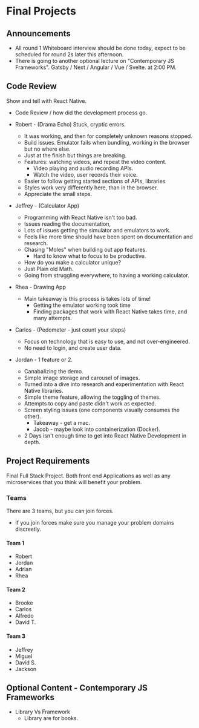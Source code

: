 # Final Projects

## Announcements

* All round 1 Whiteboard interview should be done today, expect to be scheduled for round 2s later this afternoon.
* There is going to another optional lecture on "Contemporary JS Frameworks".  Gatsby / Next / Angular / Vue / Svelte. at 2:00 PM.

## Code Review

Show and tell with React Native.

* Code Review / how did the development process go.

* Robert - (Drama Echo) Stuck, cryptic errors.
  * It was working, and then for completely unknown reasons stopped.
  * Build issues.  Emulator fails when bundling, working in the browser but no where else.
  * Just at the finish but things are breaking.
  * Features: watching videos, and repeat the video content.
    * Video playing and audio recording APIs.
    * Watch the video, user records their voice.
  * Easier to follow getting started sections of APIs, libraries
  * Styles work very differently here, than in the browser.
  * Appreciate the small steps.

* Jeffrey - (Calculator App)
  * Programming with React Native isn't too bad.
  * Issues reading the documentation,
  * Lots of issues getting the simulator and emulators to work.
  * Feels like more time should have been spent on documentation and research.
  * Chasing "Moles" when building out app features.
    * Hard to know what to focus to be productive.
  * How do you make a calculator unique?
  * Just Plain old Math.
  * Going from struggling everywhere, to having a working calculator.

* Rhea - Drawing App
  * Main takeaway is this process is takes lots of time!
    * Getting the emulator working took time
    * Finding packages that work with React Native takes time, and many attempts.

* Carlos - (Pedometer - just count your steps)
  * Focus on technology that is easy to use, and not over-engineered.
  * No need to login, and create user data.

* Jordan - 1 feature or 2.
  * Canabalizing the demo.
  * Simple image storage and carousel of images.
  * Turned into a dive into research and experimentation with React Native libraries.
  * Simple theme feature, allowing the toggling of themes.
  * Attempts to copy and paste didn't work as expected.
  * Screen styling issues (one components visually consumes the other).
    * Takeaway - get a mac.
    * Jacob - maybe look into containerization (Docker).
  * 2 Days isn't enough time to get into React Native Development in depth.

## Project Requirements

Final Full Stack Project.  Both front end Applications as well as any microservices that you think will benefit your problem.

### Teams

There are 3 teams, but you can join forces.

* If you join forces make sure you manage your problem domains discreetly.

#### Team 1

* Robert
* Jordan
* Adrian
* Rhea

#### Team 2

* Brooke
* Carlos
* Alfredo
* David T.

#### Team 3

* Jeffrey
* Miguel
* David S.
* Jackson

## Optional Content - Contemporary JS Frameworks

* Library Vs Framework
  * Library are for books.
